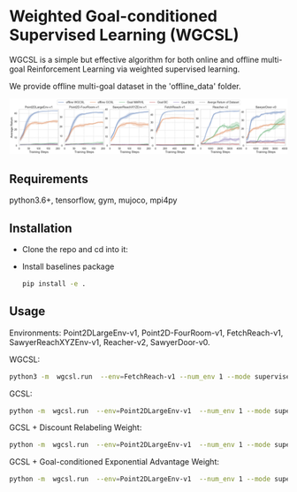 # Weighted Goal-conditioned Supervised Learning (WGCSL)
WGCSL is a simple but effective algorithm for both online and offline multi-goal Reinforcement Learning via weighted supervised learning. 

We provide offline multi-goal dataset in the 'offline_data' folder.

<div style="text-align: center;">
<img src="pics/offline_random.png" >
</div>


## Requirements
python3.6+, tensorflow, gym, mujoco, mpi4py

## Installation
- Clone the repo and cd into it:

- Install baselines package
    ```bash
    pip install -e .
    ```


## Usage
Environments: Point2DLargeEnv-v1, Point2D-FourRoom-v1, FetchReach-v1, SawyerReachXYZEnv-v1, Reacher-v2, SawyerDoor-v0.

WGCSL: 
```bash
python3 -m  wgcsl.run  --env=FetchReach-v1 --num_env 1 --mode supervised --log_path ~/${path_name} --su_method exp_adv_clip10 
```

GCSL:
```bash
python -m  wgcsl.run  --env=Point2DLargeEnv-v1  --num_env 1 --mode supervised
```

GCSL + Discount Relabeling Weight:
```bash
python -m  wgcsl.run  --env=Point2DLargeEnv-v1  --num_env 1 --mode supervised --su_method gamma
```

GCSL + Goal-conditioned Exponential Advantage Weight:
```bash
python -m  wgcsl.run  --env=Point2DLargeEnv-v1  --num_env 1 --mode supervised --su_method exp_adv
```

